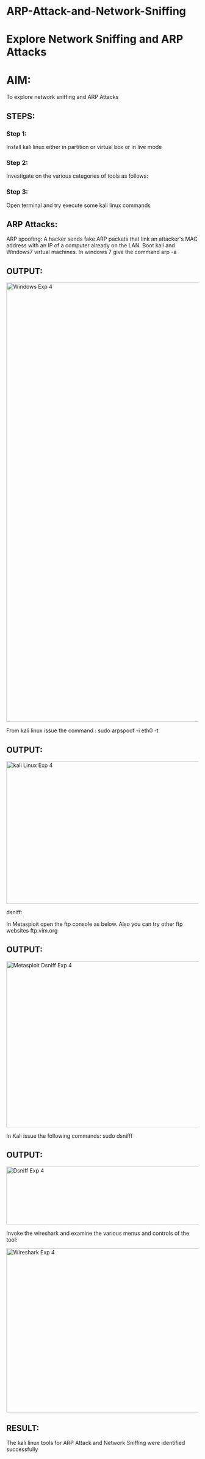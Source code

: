 # ARP-Attack-and-Network-Sniffing
# Explore Network Sniffing and ARP Attacks

# AIM:

To explore network sniffing and ARP Attacks

## STEPS:

### Step 1:

Install kali linux either in partition or virtual box or in live mode

### Step 2:

Investigate on the various categories of tools as follows:


### Step 3:
Open terminal and try execute some kali linux commands

## ARP Attacks:  
ARP spoofing: A hacker sends fake ARP packets that link an attacker's MAC address with an IP of a computer already on the LAN. 
Boot kali and Windows7 virtual machines.
In windows 7 give the command arp -a
## OUTPUT:
<img width="962" height="1151" alt="Windows Exp 4" src="https://github.com/user-attachments/assets/88130975-ab49-4a64-b5a8-6bb1308378e0" />


From kali linux issue the command :
sudo arpspoof -i eth0 -t <target system> <gateway>
## OUTPUT:
<img width="772" height="373" alt="kali Linux Exp 4" src="https://github.com/user-attachments/assets/ee241c20-6107-4e0f-9490-3fe022580ded" />

 dsniff:

In Metasploit open the ftp console as below. Also you can try other ftp websites ftp.vim.org
## OUTPUT:
<img width="1036" height="435" alt="Metasploit Dsniff Exp 4" src="https://github.com/user-attachments/assets/35202362-b55f-4fc0-9b88-8985de5b778b" />

In Kali issue the following commands:
sudo dsnifff
## OUTPUT:
<img width="955" height="152" alt="Dsniff Exp 4" src="https://github.com/user-attachments/assets/43324230-4243-47d5-840a-32f5de1705b9" />

Invoke the wireshark and examine the various menus  and controls of the tool:

<img width="1032" height="430" alt="Wireshark Exp 4" src="https://github.com/user-attachments/assets/ccbb2e1a-56f9-468a-a259-f7982daf3e5e" />


## RESULT:
The kali linux tools for ARP Attack and Network Sniffing were identified successfully
